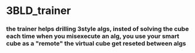 # 3BLD_trainer
### the trainer helps drilling 3style algs, insted of solving the cube each time when you misexecute an alg, you use your smart cube as a "remote" the virtual cube get reseted between algs
